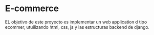 # E-commerce
EL objetivo de este proyecto es implementar un web application d tipo ecommer, utuilizando html, css, js y las estructuras backend de django.
